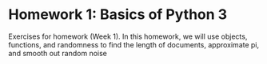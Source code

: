# Homework 1: Basics of Python 3
Exercises for homework (Week 1). In this homework, we will use objects, functions, and randomness to find the length of documents, approximate pi, and smooth out random noise
